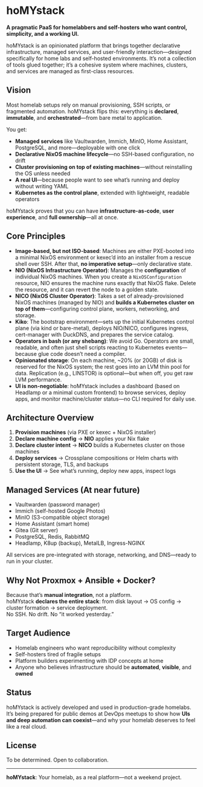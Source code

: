 # hoMYstack

**A pragmatic PaaS for homelabbers and self-hosters who want control, simplicity, and a working UI.**

hoMYstack is an opinionated platform that brings together declarative infrastructure, managed services, and user-friendly interaction—designed specifically for home labs and self-hosted environments. It’s not a collection of tools glued together; it’s a cohesive system where machines, clusters, and services are managed as first-class resources.

## Vision

Most homelab setups rely on manual provisioning, SSH scripts, or fragmented automation. hoMYstack flips this: everything is **declared**, **immutable**, and **orchestrated**—from bare metal to application.

You get:
- **Managed services** like Vaultwarden, Immich, MinIO, Home Assistant, PostgreSQL, and more—deployable with one click  
- **Declarative NixOS machine lifecycle**—no SSH-based configuration, no drift  
- **Cluster provisioning on top of existing machines**—without reinstalling the OS unless needed  
- **A real UI**—because people want to see what’s running and deploy without writing YAML  
- **Kubernetes as the control plane**, extended with lightweight, readable operators  

hoMYstack proves that you can have **infrastructure-as-code**, **user experience**, and **full ownership**—all at once.

## Core Principles

- **Image-based, but not ISO-based**: Machines are either PXE-booted into a minimal NixOS environment or kexec’d into an installer from a rescue shell over SSH. After that, **no imperative setup**—only declarative state.  
- **NIO (NixOS Infrastructure Operator)**: Manages the **configuration** of individual NixOS machines. When you create a `NixOSConfiguration` resource, NIO ensures the machine runs exactly that NixOS flake. Delete the resource, and it can revert the node to a golden state.  
- **NICO (NixOS Cluster Operator)**: Takes a set of already-provisioned NixOS machines (managed by NIO) and **builds a Kubernetes cluster on top of them**—configuring control plane, workers, networking, and storage.  
- **Kiko**: The bootstrap environment—sets up the initial Kubernetes control plane (via kind or bare-metal), deploys NIO/NICO, configures ingress, cert-manager with DuckDNS, and prepares the service catalog.  
- **Operators in bash (or any shebang)**: We avoid Go. Operators are small, readable, and often just shell scripts reacting to Kubernetes events—because glue code doesn’t need a compiler.  
- **Opinionated storage**: On each machine, ~20% (or 20GB) of disk is reserved for the NixOS system; the rest goes into an LVM thin pool for data. Replication (e.g., LINSTOR) is optional—but when off, you get raw LVM performance.  
- **UI is non-negotiable**: hoMYstack includes a dashboard (based on Headlamp or a minimal custom frontend) to browse services, deploy apps, and monitor machine/cluster status—no CLI required for daily use.

## Architecture Overview

1. **Provision machines** (via PXE or kexec + NixOS installer)  
2. **Declare machine config** → **NIO** applies your Nix flake  
3. **Declare cluster intent** → **NICO** builds a Kubernetes cluster on those machines  
4. **Deploy services** → Crossplane compositions or Helm charts with persistent storage, TLS, and backups  
5. **Use the UI** → See what’s running, deploy new apps, inspect logs

## Managed Services (At near future)

- Vaultwarden (password manager)  
- Immich (self-hosted Google Photos)  
- MinIO (S3-compatible object storage)  
- Home Assistant (smart home)  
- Gitea (Git server)  
- PostgreSQL, Redis, RabbitMQ  
- Headlamp, K8up (backup), MetalLB, Ingress-NGINX  

All services are pre-integrated with storage, networking, and DNS—ready to run in your cluster.

## Why Not Proxmox + Ansible + Docker?

Because that’s **manual integration**, not a platform.  
hoMYstack **declares the entire stack**: from disk layout → OS config → cluster formation → service deployment.  
No SSH. No drift. No “it worked yesterday.”

## Target Audience

- Homelab engineers who want reproducibility without complexity  
- Self-hosters tired of fragile setups  
- Platform builders experimenting with IDP concepts at home  
- Anyone who believes infrastructure should be **automated**, **visible**, and **owned**

## Status

hoMYstack is actively developed and used in production-grade homelabs. It’s being prepared for public demos at DevOps meetups to show how **UIs and deep automation can coexist**—and why your homelab deserves to feel like a real cloud.

## License

To be determined. Open to collaboration.

---

**hoMYstack**: Your homelab, as a real platform—not a weekend project.

